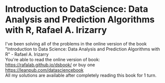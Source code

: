 # Introduction to DataScience: Data Analysis and Prediction Algorithms with R, Rafael A. Irizarry
I've been solving all of the problems in the online version of the book "Introduction to Data Science: Data Analysis and Prediction Algorithms with R" - Rafael A. Irizarry 
<br> You're able to read the online version of book: https://rafalab.github.io/dsbook/ or buy one https://leanpub.com/datasciencebook
<br> All my solutions are available after completely reading this book for 1 turn.
